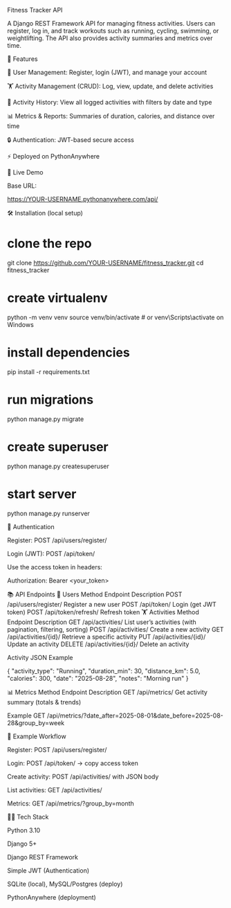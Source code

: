 Fitness Tracker API

A Django REST Framework API for managing fitness activities.
Users can register, log in, and track workouts such as running, cycling, swimming, or weightlifting.
The API also provides activity summaries and metrics over time.

📌 Features

👤 User Management: Register, login (JWT), and manage your account

🏋️ Activity Management (CRUD): Log, view, update, and delete activities

📖 Activity History: View all logged activities with filters by date and type

📊 Metrics & Reports: Summaries of duration, calories, and distance over time

🔒 Authentication: JWT-based secure access

⚡ Deployed on PythonAnywhere

🚀 Live Demo

Base URL:

https://YOUR-USERNAME.pythonanywhere.com/api/

🛠️ Installation (local setup)
# clone the repo
git clone https://github.com/YOUR-USERNAME/fitness_tracker.git
cd fitness_tracker

# create virtualenv
python -m venv venv
source venv/bin/activate  # or venv\Scripts\activate on Windows

# install dependencies
pip install -r requirements.txt

# run migrations
python manage.py migrate

# create superuser
python manage.py createsuperuser

# start server
python manage.py runserver

🔑 Authentication

Register: POST /api/users/register/

Login (JWT): POST /api/token/

Use the access token in headers:

Authorization: Bearer <your_token>

📚 API Endpoints
👤 Users
Method	Endpoint	Description
POST	/api/users/register/	Register a new user
POST	/api/token/	Login (get JWT token)
POST	/api/token/refresh/	Refresh token
🏋️ Activities
Method	Endpoint	Description
GET	/api/activities/	List user’s activities (with pagination, filtering, sorting)
POST	/api/activities/	Create a new activity
GET	/api/activities/{id}/	Retrieve a specific activity
PUT	/api/activities/{id}/	Update an activity
DELETE	/api/activities/{id}/	Delete an activity

Activity JSON Example

{
  "activity_type": "Running",
  "duration_min": 30,
  "distance_km": 5.0,
  "calories": 300,
  "date": "2025-08-28",
  "notes": "Morning run"
}

📊 Metrics
Method	Endpoint	Description
GET	/api/metrics/	Get activity summary (totals & trends)

Example
GET /api/metrics/?date_after=2025-08-01&date_before=2025-08-28&group_by=week

📝 Example Workflow

Register: POST /api/users/register/

Login: POST /api/token/ → copy access token

Create activity: POST /api/activities/ with JSON body

List activities: GET /api/activities/

Metrics: GET /api/metrics/?group_by=month

👨‍💻 Tech Stack

Python 3.10

Django 5+

Django REST Framework

Simple JWT (Authentication)

SQLite (local), MySQL/Postgres (deploy)

PythonAnywhere (deployment)
